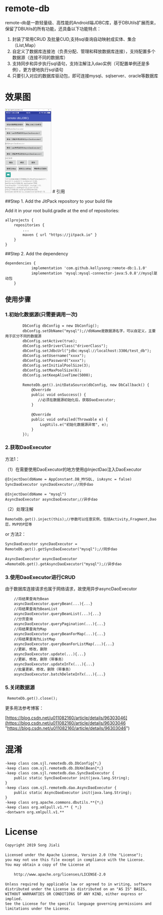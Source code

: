 # remote-db
 remote-db是一款轻量级、高性能的Android端JDBC库，基于DBUtils扩展而来，保留了DBUtils的所有功能，还具备以下功能特点：

1. 封装了常用CRUD 及批量CUD,支持sql查询自动映射成实体、集合（List,Map）
2. 自定义了数据库连接池（负责分配、管理和释放数据库连接），支持配置多个数据源（连接不同的数据库）
3. 支持同步和异步执行sql语句，支持注解注入dao实例（可配置单例还是多例），更方便地执行sql语句 
4. 只要引入对应的数据库驱动包，即可连接mysql、sqlserver、oracle等数据库
# 效果图

<img src="https://github.com/kellysong/remote-db/blob/master/screenshot/example.png" width="30%" alt="加载中..."/>
# 引用

##Step 1. Add the JitPack repository to your build file

Add it in your root build.gradle at the end of repositories:

    allprojects {
        repositories {
            ...
            maven { url "https://jitpack.io" }
        }
    }

##Step 2. Add the dependency

	dependencies {
		        implementation 'com.github.kellysong:remote-db:1.1.0'
 				implementation 'mysql:mysql-connector-java:5.0.8'//mysql驱动包
		}



## 使用步骤

### 1.初始化数据源(只需要调用一次)
		    DbConfig dbConfig = new DbConfig();
	        dbConfig.setDbName("mysql");//dbName是数据源名字，可以自定义，主要用于区分不同的数据源
	        dbConfig.setActive(true);
	        dbConfig.setDriverClass("driverClass");
	        dbConfig.setJdbcUrl("jdbc:mysql://localhost:3306/test_db");
	        dbConfig.setUsername("xxxx");
	        dbConfig.setPassword("xxxx");
	        dbConfig.setInitialPoolSize(3);
	        dbConfig.setMaxPoolSize(6);
	        dbConfig.setKeepAliveTime(5000);
	
	        RemoteDb.get().initDataSource(dbConfig, new DbCallback() {
	            @Override
	            public void onSuccess() {
	               //必须在数据源初始化后，获取DaoExecutor;
	            }
	
	            @Override
	            public void onFailed(Throwable e) {
	                LogUtils.e("初始化数据源异常", e);
	            }
	        });


### 2.获取DaoExecutor
	
方法1：

（1）在需要使用DaoExecutor的地方使用@InjectDao注入DaoExecutor

	@InjectDao(dbName = AppConstant.DB_MYSQL, isAsync = false)
    SyncDaoExecutor syncDaoExecutor;//同步dao

	@InjectDao(dbName = "mysql")
    AsyncDaoExecutor asyncDaoExecutor;//异步dao

（2）处理注解	 

	RemoteDb.get().inject(this);//参数可以任意实例，包括Activity,Fragment,Dao层，MVP的P层等

or 方法2：

	SyncDaoExecutor syncDaoExecutor = RemoteDb.get().getSyncDaoExecutor("mysql");//同步dao
        
	AsyncDaoExecutor asyncDaoExecutor =RemoteDb.get().getAsyncDaoExecutor("mysql");//异步dao


### 3.使用DaoExecutor进行CRUD

由于数据库连接请求也属于网络请求，故使用异步asyncDaoExecutor
		
		//将结果查询为Bean
     	asyncDaoExecutor.queryBean(...){...}
        //将结果查询为BeanList
		asyncDaoExecutor.queryBeanList(...){...}
		//分页查询
		asyncDaoExecutor.queryPagination(...){...}
		//将结果查询为Map
        asyncDaoExecutor.queryBeanForMap(...){...}
		//将结果查询为ListMap
        asyncDaoExecutor.queryBeanForListMap(...){...}
		//更新、修改，删除
		asyncDaoExecutor.update(...){...}
        //更新、修改，删除（带事务）
		asyncDaoExecutor.updateInTx(...){...}
        //批量更新、修改，删除（带事务）
		asyncDaoExecutor.batchDeleteInTx(...){...}


### 5.关闭数据源

	 RemoteDb.get().close();

更多用法参考博客：

[https://blog.csdn.net/u011082160/article/details/96303046](https://blog.csdn.net/u011082160/article/details/96303046 "https://blog.csdn.net/u011082160/article/details/96303046")

# 混淆

    -keep class com.sjl.remotedb.db.DbConfig{*;}
    -keep class com.sjl.remotedb.db.DbXmlBean{*;}
	-keep class com.sjl.remotedb.dao.SyncDaoExecutor { 
 		public static SyncDaoExecutor init(java.lang.String);
	}
	-keep class com.sjl.remotedb.dao.AsyncDaoExecutor { 
	 	public static AsyncDaoExecutor init(java.lang.String);
	}
	-keep class org.apache.commons.dbutils.**{*;}
	-keep class org.xmlpull.v1.** { *;}
    -dontwarn org.xmlpull.v1.**

# License

    Copyright 2019 Song Jiali
    
    Licensed under the Apache License, Version 2.0 (the "License");
    you may not use this file except in compliance with the License.
    You may obtain a copy of the License at
    
        http://www.apache.org/licenses/LICENSE-2.0
    
    Unless required by applicable law or agreed to in writing, software
    distributed under the License is distributed on an "AS IS" BASIS,
    WITHOUT WARRANTIES OR CONDITIONS OF ANY KIND, either express or implied.
    See the License for the specific language governing permissions and
    limitations under the License.